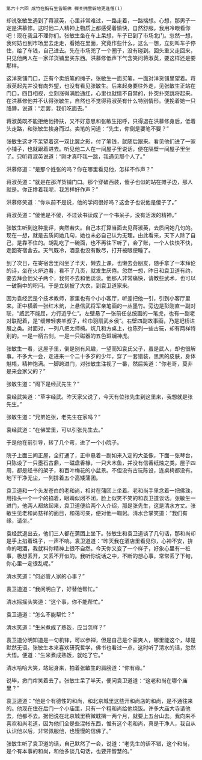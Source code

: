    第六十六回 成竹在胸有生皆皈佛 禅关拥雪僻地更逢僧(1) 

   却说张敏生遇到了蒋淑英，心里非常难过，一路走着，一路揣想。心想，那男子一定是洪慕修。这时他二人精神上物质上都感受着愉快，自然舒服。我用冷眼看你吧！现在我且不理你们。张敏生坐在车上呆想，车子已到了市场北门。忽然一想，我何妨也到市场里去走走，看她在里面，究竟作些什么。这么一想，立刻叫车子停住，给了车钱，自己进去。先在市场兜了一个圈子，没有碰到。回头重又走回来，只见他两人在一家洋货铺里买东西。洪慕修低声下气含笑问蒋淑英，要这样还是要那样。

   这洋货铺门口，正有个卖纸笔的摊子，张敏生一面买笔，一面对洋货铺里望着。蒋淑英起先并没有向外望，也没有看见张敏生。后来起身要往外走，见张敏生正站在门口，四目相视，立刻涨得满脸通红，心里也就情不自禁的，扑突扑突跳将起来。在洪慕修他并不认得张敏生，自然也不觉得蒋淑英有什么特别情形。便挽着她一只胳膊，说道：“走罢，我们吃面去。”

   蒋淑英既不能拒绝他搀扶，又不好意思和张敏生招呼，只得退在洪慕修身后，低着头走路，和张敏生挨身而过。卖笔的问道：“先生，你倒是要笔不要？”

   张敏生这才不呆望着这一双比翼之影，付了笔钱，就随后跟来。看见他们进了一家小铺子，也就跟着进去。听见他二人在一间屋子里说话，便在隔壁一间屋子里坐了。只听蒋淑英说道：“刚才真吓我一跳，我遇见那个人了。”

   洪慕修道：“是那个姓张的吗？你在哪里看见他，怎样不作声？”

   蒋淑英道：“就是在那洋货铺门口。那个穿破西装，傻子也似的站在摊子边，那人就是。你正搀着我呢，我怎样好作声？”

   洪慕修笑道：“你从前不是说，他的学问很好吗？这会子也说他是傻子了。”

   蒋淑英道：“傻他是不傻，不过读书读成了一个书呆子，没有活泼的精神。”

   张敏生听到这种批评，爽然若失。自己本打算当面去见蒋淑英，去质问她几句的。现在一想，就是去质问她几句，她也未必自己认为无理。由此看来，天下人除了自己，是靠不住的。胡乱吃了一碗面，也不再往下听了，会了账，一个人快快不快，走回寄宿舍去。天气既冷，酒意也没有散尽，打开被眼便睡了。

   到了次日，在寄宿舍里闷坐了半天，懒去上课，也懒去会朋友，随手拿了一本拜伦的诗，坐在火炉边看，看不了几页，就发生厌倦。忽然一想，昨日和袁卫道有约，要去拜会他父子两个，我何不去和他谈谈。他那人非常痛快，请教些武术，也可以一破胸中的积问。于是立刻披了大衣，到袁卫道家来。

   因为袁经武是个技术教师，家里也有个小小客厅，听差把他一引，引到小客厅里来。正中横着一张红木炕，上悬信武将军亲笔画的一丛墨竹。旁边是彭刚直一副对联，“威武不能屈，力行近乎仁”。左壁悬了一张前任总统画的一笔虎，也有一副老对联配着，是“缓带轻裘羊叔子，纶巾羽扇武乡侯”。右壁四副故事画，乃是圯桥进展之类。对面对，一列八把太师椅。炕几和方桌上，也陈列一些古玩，却有两样特别的。一是一柄古剑，一是一只磁器的五色斑斓神虎。

   张敏生一看，这屋子里，倒是别有风趣，一望而知袁氏父子，虽是武人，却也很解事。不多大一会，走进来一个二十多岁的少年，穿了一套猎装，黑黑的皮肤，身体魁梧，精神饱满。一脚跨进门，对张敏生注视了一番，然后笑道：“你老哥，莫非是来会家父的？”

   张敏生道：“阁下是经武先生？”

   袁经武笑道：“草字经武。昨天家父说了，今天有位张先生到这里来，我想就是张先生。”

   张敏生道：“兄弟姓张，老先生在家吗？”

   袁经武道：“在佛堂里，可以引张先生去。”

   于是他在前引导，转了几个弯，进了一个小院子。

   院子上面三间正屋，全打通了，正中悬着一副如来入定的大圣像，下面一张琴台，只陈设了一只墨石古鼎，一磁盘香椽，一只大木鱼，并没有信香纸烛之类。屋子四周，都是经书的架子，和百叶梅花的小盆景。不但没有古玩陈设，连桌椅都没有。地下干净无尘，一列排着五个高矮蒲团。

   袁卫道和一个头发苍白的老和尚，相对在蒲团上坐着。老和尚手里念着一把佛珠，用指头一个一个的掐着，眼睛似闭不闭，脸上似笑不笑的和袁卫道谈话。张敏生一进门，他两人都站起来，袁卫道便给两个人介绍，那是张先生，这是清水方丈。张敏生见老和尚慈祥的面目，和蔼可亲，便对他一鞠躬。清水合掌笑道：“我们有缘，请坐。”

   袁经武退出去，他们三人都在蒲团上坐下。张敏生和袁卫道谈了几句话，那和尚却是手上掐着珠子，一声不响。袁卫道道：“昨天我在酒店里看见你，心神不安，拚命的喝酒，我就料你精神上很不自然。今天你又变了一个样子，好象心里有一桩事，极想丢开，又丢不开似的。我听你说话之中，不断的想心事，常常丢了下旬，你心里一定很乱呢。”

   清水笑道：“何必管人家的心事？”

   袁卫道道：“我问明白了，好替他帮忙。”

   清水摇摇头笑道：“这个事，你不能帮忙。”

   袁卫道道：“怎么不能帮忙？”

   清水笑道：“生米煮成了熟饭，应当怎样？”

   袁卫道分明知道是一句机锋，可以参禅，但是自己是个豪爽人，哪里能这个，却是默然无语。张敏生本来喜欢研究哲学，佛书也看过一点，这时听了清水的话，忽然大悟。便道：“生米煮成熟饭，就吃了它。”

   清水哈哈大笑，站起身来，拍着张敏生的肩膀道：“你有缘。”

   说毕，掀门帘笑着去了。张敏生呆了半天，便问袁卫道道：“这老和尚在哪个庙里？”

   袁卫道道：“他是个有德性的和尚，和北京城里这些开和尚店的和尚，是不通往来的。他现在住在后门一个小庙里，只有一个粗和尚给他烧饭。许多大庙大寺请他去，他都不去。据他说在北京城里稍微耽搁一两个月，就要上五台山去。我向来不喜欢和尚老道，因为他们全是些混帐东西，惟有这个老和尚，真是干净人，我自从认识他以后，非常佩服他，也慢慢的信佛了。”

   张敏生听了袁卫道的话，自己默然了一会，说道：“老先生的话不错，这个和尚，是个有本事的和尚，和他多谈几句话，也要开智慧的。”

